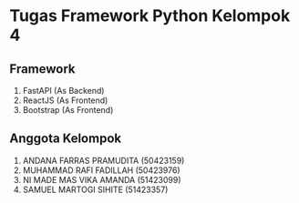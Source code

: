 # Tugas Framework Python Kelompok 4

## Framework
1. FastAPI (As Backend)
2. ReactJS (As Frontend)
3. Bootstrap (As Frontend)

## Anggota Kelompok
1. ANDANA FARRAS PRAMUDITA (50423159)
2. MUHAMMAD RAFI FADILLAH (50423976)
3. NI MADE MAS VIKA AMANDA (51423099)
4. SAMUEL MARTOGI SIHITE (51423357)
